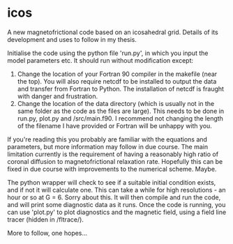 # icos
A new magnetofrictional code based on an icosahedral grid. Details of its development and uses to follow in my thesis.

Initialise the code using the python file 'run.py', in which you input the model parameters etc. It should run without modification except:
1. Change the location of your Fortran 90 compiler in the makefile (near the top). You will also require netcdf to be installed to output the data and transfer from Fortran to Python. The installation of netcdf is fraught with danger and frustration.
2. Change the location of the data directory (which is usually not in the same folder as the code as the files are large). This needs to be done in run.py, plot.py and /src/main.f90. I recommend not changing the length of the filename I have provided or Fortran will be unhappy with you.

If you're reading this you probably are familiar with the equations and parameters, but more information may follow in due course. The main limitation currently is the requirement of having a reasonably high ratio of coronal diffusion to magnetofrictional relaxation rate. Hopefully this can be fixed in due course with improvements to the numerical scheme. Maybe.

The python wrapper will check to see if a suitable initial condition exists, and if not it will calculate one. This can take a while for high resolutions - an hour or so at G = 6. Sorry about this.
It will then compile and run the code, and will print some diagnostic data as it runs.
Once the code is running, you can use 'plot.py' to plot diagnostics and the magnetic field, using a field line tracer (hidden in /fltrace/). 

More to follow, one hopes...


